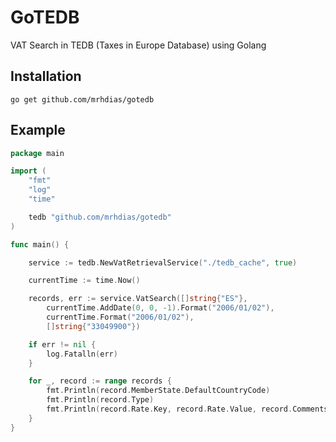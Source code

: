 # GoTEDB
VAT Search in TEDB (Taxes in Europe Database) using Golang

## Installation
```
go get github.com/mrhdias/gotedb
```
## Example
```go
package main

import (
	"fmt"
	"log"
	"time"

	tedb "github.com/mrhdias/gotedb"
)

func main() {

	service := tedb.NewVatRetrievalService("./tedb_cache", true)

	currentTime := time.Now()

	records, err := service.VatSearch([]string{"ES"},
		currentTime.AddDate(0, 0, -1).Format("2006/01/02"),
		currentTime.Format("2006/01/02"),
		[]string{"33049900"})

	if err != nil {
		log.Fatalln(err)
	}

	for _, record := range records {
		fmt.Println(record.MemberState.DefaultCountryCode)
		fmt.Println(record.Type)
		fmt.Println(record.Rate.Key, record.Rate.Value, record.Comments)
	}
}
```
